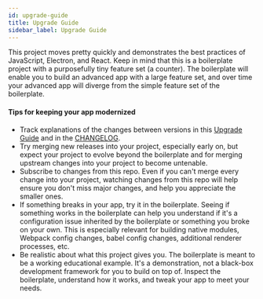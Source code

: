 ```yaml
---
id: upgrade-guide
title: Upgrade Guide
sidebar_label: Upgrade Guide
---
```


This project moves pretty quickly and demonstrates the best practices of JavaScript, Electron, and React. Keep in mind that this is a boilerplate project with a purposefully tiny feature set (a counter). The boilerplate will enable you to build an advanced app with a large feature set, and over time your advanced app will diverge from the simple feature set of the boilerplate.

#### Tips for keeping your app modernized
* Track explanations of the changes between versions in this [Upgrade Guide](https://electron-react-boilerplate.js.org/docs/upgrade-guide#ugrading-to-0170-from-0160) and in the [CHANGELOG](https://github.com/electron-react-boilerplate/electron-react-boilerplate/blob/next/CHANGELOG.md).
* Try merging new releases into your project, especially early on, but expect your project to evolve beyond the boilerplate and for merging upstream changes into your project to become untenable.
* Subscribe to changes from this repo. Even if you can't merge every change into your project, watching changes from this repo will help ensure you don't miss major changes, and help you appreciate the smaller ones.
* If something breaks in your app, try it in the boilerplate. Seeing if something works in the boilerplate can help you understand if it's a configuration issue inherited by the boilerplate or something you broke on your own. This is especially relevant for building native modules, Webpack config changes, babel config changes, additional renderer processes, etc.
* Be realistic about what this project gives you. The boilerplate is meant to be a working educational example. It's a demonstration, not a black-box development framework for you to build on top of. Inspect the boilerplate, understand how it works, and tweak your app to meet your needs.
